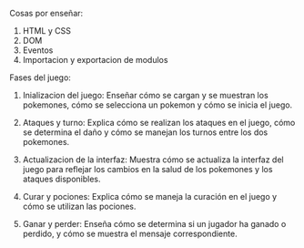 Cosas por enseñar:

1. HTML y CSS
2. DOM
3. Eventos
4. Importacion y exportacion de modulos

Fases del juego:

1. Inializacion del juego: Enseñar cómo se cargan y se muestran los pokemones,
   cómo se selecciona un pokemon y cómo se inicia el juego.

2. Ataques y turno: Explica cómo se realizan los ataques en el juego, cómo se determina el daño y cómo se manejan los turnos entre los dos pokemones.

3. Actualizacion de la interfaz: Muestra cómo se actualiza la interfaz del juego para reflejar los cambios en la salud de los pokemones y los ataques disponibles.

4. Curar y pociones: Explica cómo se maneja la curación en el juego y cómo se utilizan las pociones.

5. Ganar y perder: Enseña cómo se determina si un jugador ha ganado o perdido, y cómo se muestra el mensaje correspondiente.